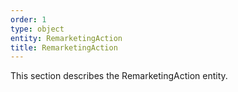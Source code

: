 ```yaml
---
order: 1
type: object
entity: RemarketingAction
title: RemarketingAction
---
```


This section describes the RemarketingAction entity.
